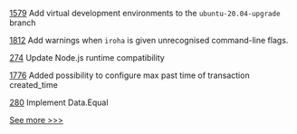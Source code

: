 
[1579](https://github.com/hyperledger/indy-plenum/issues/1579) Add virtual development environments to the `ubuntu-20.04-upgrade` branch

[1812](https://github.com/hyperledger/iroha/issues/1812) Add warnings when `iroha` is given unrecognised command-line flags.

[274](https://github.com/hyperledger-labs/fablo/issues/274) Update Node.js runtime compatibility

[1776](https://github.com/hyperledger/iroha/pull/1776) Added possibility to configure max past time of transaction created_time

[280](https://github.com/hyperledger-labs/go-perun/issues/280) Implement Data.Equal


[See more >>>](https://start-here.hyperledger.org/issues)
